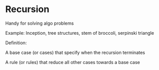 # Recursion

Handy for solving algo problems

Example: Inception, tree structures, stem of broccoli, serpinski triangle

Definition: 

A base case (or cases) that specify when the recursion terminates

A rule (or rules) that reduce all other cases towards a base case



